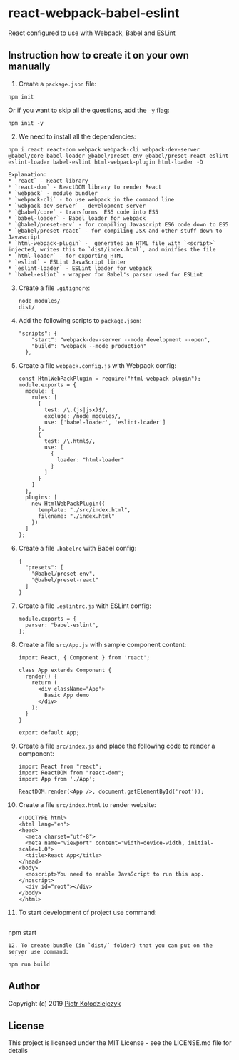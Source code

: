 # react-webpack-babel-eslint
React configured to use with Webpack, Babel and ESLint

## Instruction how to create it on your own manually
1. Create a `package.json` file:
  ```
  npm init
  ```
  Or if you want to skip all the questions, add the `-y` flag:
  ```
  npm init -y
  ```
2. We need to install all the dependencies:
  ```
  npm i react react-dom webpack webpack-cli webpack-dev-server @babel/core babel-loader @babel/preset-env @babel/preset-react eslint eslint-loader babel-eslint html-webpack-plugin html-loader -D
  ```

	Explanation:
	* `react` - React library
	* `react-dom` - ReactDOM library to render React
	* `webpack` - module bundler
	* `webpack-cli` - to use webpack in the command line
	* `webpack-dev-server` - development server
	* `@babel/core` - transforms  ES6 code into ES5
	* `babel-loader` - Babel loader for webpack
	* `@babel/preset-env` - for compiling Javascript ES6 code down to ES5
	* `@babel/preset-react` - for compiling JSX and other stuff down to Javascript
	* `html-webpack-plugin` -  generates an HTML file with `<script>` injected, writes this to `dist/index.html`, and minifies the file
	* `html-loader` - for exporting HTML
	* `eslint` - ESLint JavaScript linter
	* `eslint-loader` - ESLint loader for webpack
	* `babel-eslint` - wrapper for Babel's parser used for ESLint
3. Create a file `.gitignore`:
	```
	node_modules/
	dist/
	```
4. Add the following scripts to `package.json`:
	```
	"scripts": {
	    "start": "webpack-dev-server --mode development --open",
	    "build": "webpack --mode production"
	  },
	```
5. Create a file `webpack.config.js` with Webpack config:
	```
	const HtmlWebPackPlugin = require("html-webpack-plugin");
	module.exports = {
	  module: {
	    rules: [
	      {
	        test: /\.(js|jsx)$/,
	        exclude: /node_modules/,
	        use: ['babel-loader', 'eslint-loader']
	      },
	      {
	        test: /\.html$/,
	        use: [
	          {
	            loader: "html-loader"
	          }
	        ]
	      }
	    ]
	  },
	  plugins: [
	    new HtmlWebPackPlugin({
	      template: "./src/index.html",
	      filename: "./index.html"
	    })
	  ]
	};
	```
6. Create a file `.babelrc` with Babel config:
	```
	{
	  "presets": [
	    "@babel/preset-env",
	    "@babel/preset-react"
	  ]
	}
	```
7. Create a file `.eslintrc.js` with ESLint config:
	```
	module.exports = {
	  parser: "babel-eslint",
	};
	```
8. Create a file `src/App.js` with sample component content:
	```
	import React, { Component } from 'react';

	class App extends Component {
	  render() {
	    return (
	      <div className="App">
	        Basic App demo
	      </div>
	    );
	  }
	}

	export default App;
	```
9. Create a file `src/index.js` and place the following code to render a component:
	```
	import React from "react";
	import ReactDOM from "react-dom";
	import App from './App';

	ReactDOM.render(<App />, document.getElementById('root'));
	```
10. Create a file `src/index.html` to render website:
	```
	<!DOCTYPE html>
	<html lang="en">
	<head>
	  <meta charset="utf-8">
	  <meta name="viewport" content="width=device-width, initial-scale=1.0">
	  <title>React App</title>
	</head>
	<body>
	  <noscript>You need to enable JavaScript to run this app.</noscript>
	  <div id="root"></div>
	</body>
	</html>
	```
11. To start development of project use command:
	```
  npm start
  ```
12. To create bundle (in `dist/` folder) that you can put on the server use command:
	```
  npm run build
  ```

## Author
Copyright (c) 2019 [Piotr Kołodziejczyk](https://github.com/frontend-london)

## License
This project is licensed under the MIT License - see the LICENSE.md file for details


